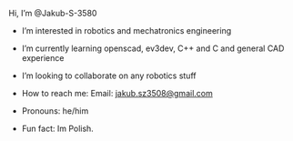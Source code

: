 Hi, I’m @Jakub-S-3580

- I’m interested in robotics and mechatronics engineering
  
- I’m currently learning openscad, ev3dev, C++ and C and general CAD experience
  
- I’m looking to collaborate on any robotics stuff
  
-  How to reach me:
      Email: jakub.sz3508@gmail.com
      
-  Pronouns: he/him

-  Fun fact: Im Polish.

<!---
Jakub-S-3580/Jakub-S-3580 is a ✨ special ✨ repository because its `README.md` (this file) appears on your GitHub profile.
You can click the Preview link to take a look at your changes.
--->
